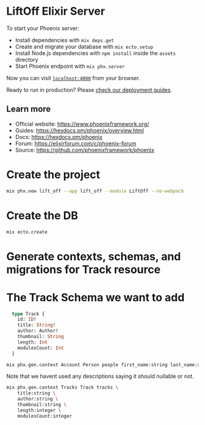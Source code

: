 # LiftOff Elixir Server

To start your Phoenix server:

  * Install dependencies with `mix deps.get`
  * Create and migrate your database with `mix ecto.setup`
  * Install Node.js dependencies with `npm install` inside the `assets` directory
  * Start Phoenix endpoint with `mix phx.server`

Now you can visit [`localhost:4000`](http://localhost:4000) from your browser.

Ready to run in production? Please [check our deployment guides](https://hexdocs.pm/phoenix/deployment.html).

## Learn more

  * Official website: https://www.phoenixframework.org/
  * Guides: https://hexdocs.pm/phoenix/overview.html
  * Docs: https://hexdocs.pm/phoenix
  * Forum: https://elixirforum.com/c/phoenix-forum
  * Source: https://github.com/phoenixframework/phoenix
# Create the project

```bash
mix phx.new lift_off --app lift_off --module LiftOff --no-webpack
```

# Create the DB

```bash
mix ecto.create
```
# Generate contexts, schemas, and migrations for Track resource

# The Track Schema we want to add
```graphql
  type Track {
    id: ID!
    title: String!
    author: Author!
    thumbnail: String
    length: Int
    modulesCount: Int
  }
```
```bash
mix phx.gen.context Account Person people first_name:string last_name:string username:string email:string
```

Note that we havent used any descriptions saying it should nullable or not.
```bash
mix phx.gen.context Tracks Track tracks \
    title:string \
    author:string \
    thumbnail:string \
    length:integer \
    modulesCount:integer
```

